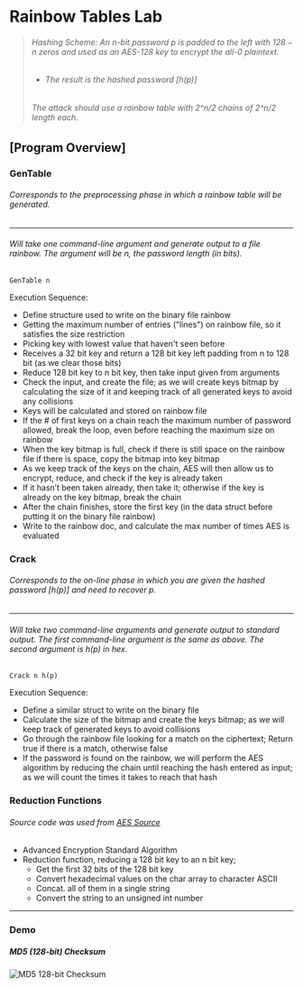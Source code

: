 # Rainbow Tables Lab

> ######  Hashing Scheme: An n-bit password p is padded to the left with 128 − n zeros and used as an AES-128 key to encrypt the all-0 plaintext. 
  > - ###### _The result is the hashed password [h(p)]_
> ###### The attack should use a rainbow table with 2^n/2 chains of 2^n/2 length each.

## [Program Overview]

### GenTable 
###### Corresponds to the preprocessing phase in which a rainbow table will be generated. 
- - -
###### Will take one command-line argument and generate output to a file rainbow. The argument will be n, the password length (in bits).
```
GenTable n
```

Execution Sequence:
- Define structure used to write on the binary file rainbow
- Getting the maximum number of entries ("lines") on rainbow file, so it satisfies the size restriction
- Picking key with lowest value that haven't seen before
- Receives a 32 bit key and return a 128 bit key left padding from n to 128 bit (as we clear those bits)
- Reduce 128 bit key to n bit key, then take input given from arguments
- Check the input, and create the file; as we will create keys bitmap by calculating the size of it and keeping track of all generated keys to avoid any collisions
- Keys will be calculated and stored on rainbow file
- If the # of first keys on a chain reach the maximum number of password allowed, break the loop, even before reaching the maximum size on rainbow
- When the key bitmap is full, check if there is still space on the rainbow file if there is space, copy the bitmap into key bitmap
- As we keep track of the keys on the chain, AES will then allow us to encrypt, reduce, and check if the key is already taken
- If it hasn’t been taken already, then take it; otherwise if the key is already on the key bitmap, break the chain
- After the chain finishes, store the first key (in the data struct before putting it on the binary file rainbow)
- Write to the rainbow doc, and calculate the max number of times AES is evaluated

### Crack
###### Corresponds to the on-line phase in which you are given the hashed password [h(p)] and need to recover p.
- - -
###### Will take two command-line arguments and generate output to standard output. The first command-line argument is the same as above. The second argument is h(p) in hex.
```
Crack n h(p)
```

Execution Sequence:
- Define a similar struct to write on the binary file
- Calculate the size of the bitmap and create the keys bitmap; as we will keep track of generated keys to avoid collisions
- Go through the rainbow file looking for a match on the ciphertext; Return true if there is a match, otherwise false
- If the password is found on the rainbow, we will perform the AES algorithm by reducing the chain until reaching the hash entered as input; as we will count the times it takes to reach that hash

### Reduction Functions 
###### Source code was used from [AES Source](https://tls.mbed.org/aes-source-code)
- Advanced Encryption Standard Algorithm
- Reduction function, reducing a 128 bit key to an n bit key;
  - Get the first 32 bits of the 128 bit key
  - Convert hexadecimal values on the char array to character ASCII
  - Concat. all of them in a single string
  - Convert the string to an unsigned int number
  
- - -
### Demo

##### MD5 (128-bit) Checksum
![MD5 128-bit Checksum](https://user-images.githubusercontent.com/22339325/63190993-74fc4400-c035-11e9-9928-dc1bcc38f5f7.PNG)

